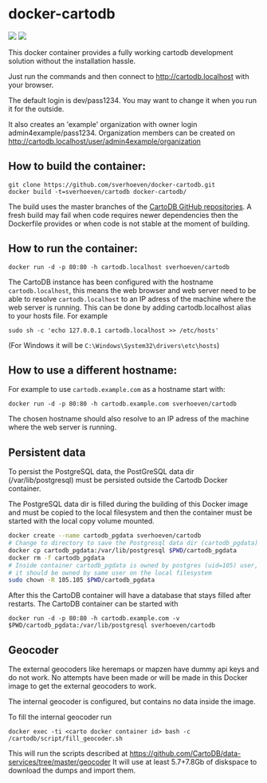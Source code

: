 docker-cartodb
==============

[![](https://images.microbadger.com/badges/image/sverhoeven/cartodb.svg)](https://microbadger.com/#/images/sverhoeven/cartodb "Get your own image badge on microbadger.com")
[![](https://images.microbadger.com/badges/version/sverhoeven/cartodb.svg)](https://hub.docker.com/r/sverhoeven/cartodb/)

This docker container provides a fully working cartodb development solution
without the installation hassle.

Just run the commands and then connect to http://cartodb.localhost with your browser.

The default login is dev/pass1234. You may want to change it when you run it for the outside.

It also creates an 'example' organization with owner login admin4example/pass1234.
Organization members can be created on http://cartodb.localhost/user/admin4example/organization

How to build the container:
---------------------------

```
git clone https://github.com/sverhoeven/docker-cartodb.git
docker build -t=sverhoeven/cartodb docker-cartodb/
```

The build uses the master branches of the [CartoDB GitHub repositories](https://github.com/CartoDB). A fresh build may fail when code requires newer dependencies then the Dockerfile provides or when code is not stable at the moment of building.

How to run the container:
-------------------------

```
docker run -d -p 80:80 -h cartodb.localhost sverhoeven/cartodb
```

The CartoDB instance has been configured with the hostname `cartodb.localhost`, this means the web browser and web server need to be able to resolve `cartodb.localhost` to an IP adress of the machine where the web server is running.
This can be done by adding cartodb.localhost alias to your hosts file. For example
```
sudo sh -c 'echo 127.0.0.1 cartodb.localhost >> /etc/hosts'
```
(For Windows it will be `C:\Windows\System32\drivers\etc\hosts`)

How to use a different hostname:
--------------------------------

For example to use `cartodb.example.com` as a hostname start with:
```
docker run -d -p 80:80 -h cartodb.example.com sverhoeven/cartodb
```

The chosen hostname should also resolve to an IP adress of the machine where the web server is running.

Persistent data
---------------

To persist the PostgreSQL data, the PostGreSQL data dir (/var/lib/postgresql) must be persisted outside the Cartodb Docker container.

The PostgreSQL data dir is filled during the building of this Docker image and must be copied to the local filesystem and then the container must be started with the local copy volume mounted.

```bash
docker create --name cartodb_pgdata sverhoeven/cartodb
# Change to directory to save the Postgresql data dir (cartodb_pgdata) of the CartoDB image
docker cp cartodb_pgdata:/var/lib/postgresql $PWD/cartodb_pgdata
docker rm -f cartodb_pgdata
# Inside container cartodb_pgdata is owned by postgres (uid=105) user,
# it should be owned by same user on the local filesystem
sudo chown -R 105.105 $PWD/cartodb_pgdata
```

After this the CartoDB container will have a database that stays filled after restarts.
The CartoDB container can be started with
```
docker run -d -p 80:80 -h cartodb.example.com -v $PWD/cartodb_pgdata:/var/lib/postgresql sverhoeven/cartodb
```

Geocoder
--------

The external geocoders like heremaps or mapzen have dummy api keys and do not work.
No attempts have been made or will be made in this Docker image to get the external geocoders to work.

The internal geocoder is configured, but contains no data inside the image.

To fill the internal geocoder run
```
docker exec -ti <carto docker container id> bash -c /cartodb/script/fill_geocoder.sh
```

This will run the scripts described at https://github.com/CartoDB/data-services/tree/master/geocoder
It will use at least 5.7+7.8Gb of diskspace to download the dumps and import them.
